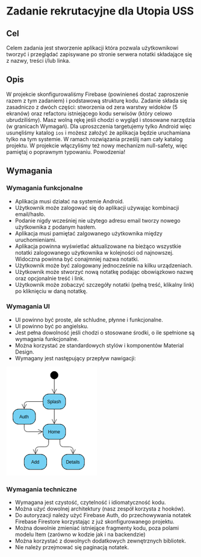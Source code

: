 # Zadanie rekrutacyjne dla Utopia USS

## Cel

Celem zadania jest stworzenie aplikacji która pozwala użytkownikowi tworzyć i przeglądać zapisywane po stronie serwera
notatki składające się z nazwy, treści i/lub linka.

## Opis

W projekcie skonfigurowaliśmy Firebase (powinieneś dostać zaproszenie razem z tym zadaniem) i podstawową strukturę kodu.
Zadanie składa się zasadniczo z dwóch części: stworzenia od zera warstwy widoków (5 ekranów) oraz refactoru istniejącego
kodu serwisów (który celowo ubrudziliśmy). Masz wolną rękę jeśli chodzi o wygląd i stosowane narzędzia (w granicach
Wymagań). Dla uproszczenia targetujemy tylko Android więc usunęliśmy katalog `ios` i możesz założyć że aplikacja będzie
uruchamiana tylko na tym systemie. W ramach rozwiązania prześlij nam cały katalog projektu. W projekcie włączyliśmy też
nowy mechanizm null-safety, więc pamiętaj o poprawnym typowaniu. Powodzenia!

## Wymagania

### Wymagania funkcjonalne

- Aplikacja musi działać na systemie Android.
- Użytkownik może zalogować się do aplikacji używając kombinacji email/hasło.
- Podanie nigdy wcześniej nie użytego adresu email tworzy nowego użytkownika z podanym hasłem.
- Aplikacja musi pamiętać zalgowanego użytkownika między uruchomieniami.
- Aplikacja powinna wyświetlać aktualizowane na bieżąco wszystkie notatki zalogowanego użytkownika w kolejności od
  najnowszej. Widoczna powinna być conajmniej nazwa notatki.
- Użytkownik może być zalogowany jednocześnie na kilku urządzeniach.
- Użytkownik może stworzyć nową notatkę podając obowiązkowo nazwę oraz opcjonalnie treść i link.
- Użytkownik może zobaczyć szczegóły notatki (pełną treść, klikalny link) po kliknięciu w daną notatkę.

### Wymagania UI

- UI powinno być proste, ale schludne, płynne i funkcjonalne.
- UI powinno być po angielsku.
- Jest pełna dowolność jeśli chodzi o stosowane środki, o ile spełnione są wymagania funkcjonalne.
- Można korzystać ze standardowych stylów i komponentów Material Design.
- Wymagany jest następujący przepływ nawigacji:

![](readme_navigation.png)

### Wymagania techniczne

- Wymagana jest czystość, czytelność i idiomatyczność kodu.
- Można użyć dowolnej architektury (nasz zespół korzysta z hooków).
- Do autoryzacji należy użyć Firebase Auth, do przechowywania notatek Firebase Firestore korzystając z już
  skonfigurowanego projektu.
- Można dowolnie zmieniać istniejące fragmenty kodu, poza polami modelu Item (zarówno w kodzie jak i na backendzie)
- Można korzystać z dowolnych dodatkowych zewnętrznych bibliotek.
- Nie należy przejmować się paginacją notatek.
